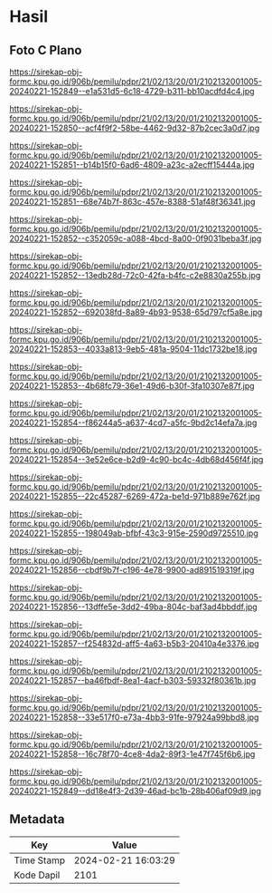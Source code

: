 # Hasil

## Foto C Plano

https://sirekap-obj-formc.kpu.go.id/906b/pemilu/pdpr/21/02/13/20/01/2102132001005-20240221-152849--e1a531d5-6c18-4729-b311-bb10acdfd4c4.jpg

https://sirekap-obj-formc.kpu.go.id/906b/pemilu/pdpr/21/02/13/20/01/2102132001005-20240221-152850--acf4f9f2-58be-4462-9d32-87b2cec3a0d7.jpg

https://sirekap-obj-formc.kpu.go.id/906b/pemilu/pdpr/21/02/13/20/01/2102132001005-20240221-152851--b14b15f0-6ad6-4809-a23c-a2ecff15444a.jpg

https://sirekap-obj-formc.kpu.go.id/906b/pemilu/pdpr/21/02/13/20/01/2102132001005-20240221-152851--68e74b7f-863c-457e-8388-51af48f36341.jpg

https://sirekap-obj-formc.kpu.go.id/906b/pemilu/pdpr/21/02/13/20/01/2102132001005-20240221-152852--c352059c-a088-4bcd-8a00-0f9031beba3f.jpg

https://sirekap-obj-formc.kpu.go.id/906b/pemilu/pdpr/21/02/13/20/01/2102132001005-20240221-152852--13edb28d-72c0-42fa-b4fc-c2e8830a255b.jpg

https://sirekap-obj-formc.kpu.go.id/906b/pemilu/pdpr/21/02/13/20/01/2102132001005-20240221-152852--692038fd-8a89-4b93-9538-65d797cf5a8e.jpg

https://sirekap-obj-formc.kpu.go.id/906b/pemilu/pdpr/21/02/13/20/01/2102132001005-20240221-152853--4033a813-9eb5-481a-9504-11dc1732be18.jpg

https://sirekap-obj-formc.kpu.go.id/906b/pemilu/pdpr/21/02/13/20/01/2102132001005-20240221-152853--4b68fc79-36e1-49d6-b30f-3fa10307e87f.jpg

https://sirekap-obj-formc.kpu.go.id/906b/pemilu/pdpr/21/02/13/20/01/2102132001005-20240221-152854--f86244a5-a637-4cd7-a5fc-9bd2c14efa7a.jpg

https://sirekap-obj-formc.kpu.go.id/906b/pemilu/pdpr/21/02/13/20/01/2102132001005-20240221-152854--3e52e6ce-b2d9-4c90-bc4c-4db68d456f4f.jpg

https://sirekap-obj-formc.kpu.go.id/906b/pemilu/pdpr/21/02/13/20/01/2102132001005-20240221-152855--22c45287-6269-472a-be1d-971b889e762f.jpg

https://sirekap-obj-formc.kpu.go.id/906b/pemilu/pdpr/21/02/13/20/01/2102132001005-20240221-152855--198049ab-bfbf-43c3-915e-2590d9725510.jpg

https://sirekap-obj-formc.kpu.go.id/906b/pemilu/pdpr/21/02/13/20/01/2102132001005-20240221-152856--cbdf9b7f-c196-4e78-9900-ad891519319f.jpg

https://sirekap-obj-formc.kpu.go.id/906b/pemilu/pdpr/21/02/13/20/01/2102132001005-20240221-152856--13dffe5e-3dd2-49ba-804c-baf3ad4bbddf.jpg

https://sirekap-obj-formc.kpu.go.id/906b/pemilu/pdpr/21/02/13/20/01/2102132001005-20240221-152857--f254832d-aff5-4a63-b5b3-20410a4e3376.jpg

https://sirekap-obj-formc.kpu.go.id/906b/pemilu/pdpr/21/02/13/20/01/2102132001005-20240221-152857--ba46fbdf-8ea1-4acf-b303-59332f80361b.jpg

https://sirekap-obj-formc.kpu.go.id/906b/pemilu/pdpr/21/02/13/20/01/2102132001005-20240221-152858--33e517f0-e73a-4bb3-91fe-97924a99bbd8.jpg

https://sirekap-obj-formc.kpu.go.id/906b/pemilu/pdpr/21/02/13/20/01/2102132001005-20240221-152858--16c78f70-4ce8-4da2-89f3-1e47f745f6b6.jpg

https://sirekap-obj-formc.kpu.go.id/906b/pemilu/pdpr/21/02/13/20/01/2102132001005-20240221-152849--dd18e4f3-2d39-46ad-bc1b-28b406af09d9.jpg


## Metadata

| Key        | Value               |
| ---------- | ------------------- |
| Time Stamp | 2024-02-21 16:03:29 |
| Kode Dapil | 2101                |



